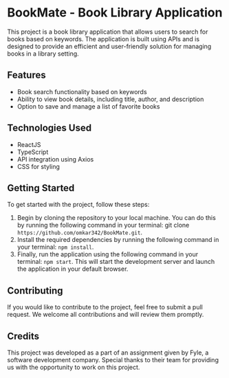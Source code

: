 # BookMate - Book Library Application

This project is a book library application that allows users to search for books based on keywords. The application is built using APIs and is designed to provide an efficient and user-friendly solution for managing books in a library setting.

## Features

- Book search functionality based on keywords
- Ability to view book details, including title, author, and description
- Option to save and manage a list of favorite books

## Technologies Used

- ReactJS
- TypeScript
- API integration using Axios
- CSS for styling

## Getting Started

To get started with the project, follow these steps:

1. Begin by cloning the repository to your local machine. You can do this by running the following command in your terminal: git clone `https://github.com/omkar342/BookMate.git`.
2. Install the required dependencies by running the following command in your terminal: `npm install`.
3. Finally, run the application using the following command in your terminal: `npm start`. This will start the development server and launch the application in your default browser.

## Contributing

If you would like to contribute to the project, feel free to submit a pull request. We welcome all contributions and will review them promptly.

## Credits

This project was developed as a part of an assignment given by Fyle, a software development company. Special thanks to their team for providing us with the opportunity to work on this project.
